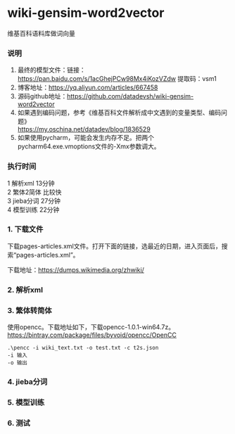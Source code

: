 # wiki-gensim-word2vector

维基百科语料库做词向量

### 说明

1. 最终的模型文件：链接：https://pan.baidu.com/s/1acGhejPCw98Mx4iKozVZdw 提取码：vsm1
2. 博客地址：https://yq.aliyun.com/articles/667458
3. 源码github地址：https://github.com/datadevsh/wiki-gensim-word2vector
4. 如果遇到编码问题，参考《维基百科文件解析成中文遇到的变量类型、编码问题》    
https://my.oschina.net/datadev/blog/1836529
5. 如果使用pycharm，可能会发生内存不足。把两个pycharm64.exe.vmoptions文件的-Xmx参数调大。

### 执行时间

1 解析xml  		13分钟    
2 繁体2简体  	比较快     
3 jieba分词 	27分钟     
4 模型训练		22分钟	     


### 1. 下载文件
下载pages-articles.xml文件。打开下面的链接，选最近的日期，进入页面后，搜索“pages-articles.xml”。

下载地址：https://dumps.wikimedia.org/zhwiki/


### 2. 解析xml


### 3. 繁体转简体
使用opencc。下载地址如下，下载opencc-1.0.1-win64.7z。
https://bintray.com/package/files/byvoid/opencc/OpenCC
```
.\pencc -i wiki_text.txt -o test.txt -c t2s.json
-i 输入
-o 输出
```
### 4. jieba分词    
### 5. 模型训练    
### 6. 测试    

